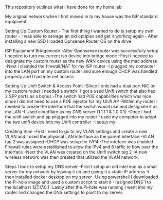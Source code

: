 This repository outlines what I have done for my home lab

My original network when I first moved in to my house was the ISP standard equipment.

Setting Up Custom Router
    - The first thing I wanted to do is setup my own router
    - I was able to salvage an old optiplex and get it working again
    - After installing a new SSD I loaded Opnsense Router OS on the drive

ISP Equipment Bridgemode
    -After Opensense router was successfully setup I needed to turn my current isp device into bridge mode
    -First I needed to designate my custom router as the new WAN device using the mac address
    -Next I disabled the firewall/NAT for my ISP router
    -I plugged my computer into the LAN port on my custom router and sure enough DHCP was handled properly and I had internet access

Setting Up Unifi Switch & Access Point
    -Since I only had a dual port NIC on my custom router I needed a switch
    -I got a used Unifi switch that also had 2 SFP ports as a bonus
    -The switch had POE capabilities which was nice since I did not need to use a POE injector for my Unifi AP
    -Within my router I needed to create the interface that the switch would use and designate it as my LAN
    -I Used cloudflare as my DNS server (1.1.1.1 & 1.0.0.1)
    -Once I had the unifi switch and ap plugged into my router I used my computer to adopt the two unifi device into my Unifi controller
    -I setup my 

Creating Vlan
    -First I need to go to my VLAN settings and create a new VLAN and I used the physical LAN interface as the parent interface
    -VLAN tag 2 was assigned
    -DHCP was setup for IVP4
    -The inteface was enabled
    -Firewall rules were established to allow the IPv4 and 6 taffic to flow over the interface
    -Next the VLAN was created on the Unifi switch tag 2
    -A new wireless network was then created that utilized the VLAN network.

Steps I took to setup my DNS server
  -First I setup an old intel nuc as a small server for my network by leaving it on and giving it a static IP address
  -I then installed docker desktop on my server
  -Using powershell I downloaded the Pi-hole image and used a custom script to start it
  -I asigned DNS 1 to the localhost 127.17.0.1
  -Lastly after the Pi-hole was running I went into my router and changed the DNS settings to point to my server.
